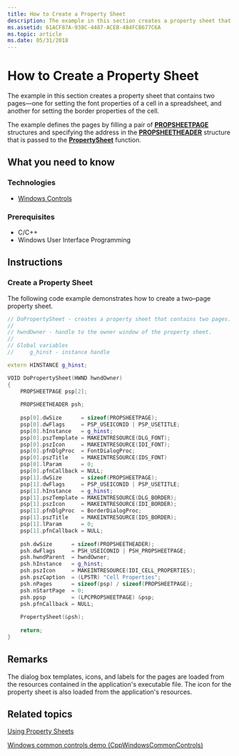 ```yaml
---
title: How to Create a Property Sheet
description: The example in this section creates a property sheet that contains two pages \ 8212;one for setting the font properties of a cell in a spreadsheet, and another for setting the border properties of the cell.
ms.assetid: 61ACF87A-938C-4487-ACEB-484FCB677C6A
ms.topic: article
ms.date: 05/31/2018
---
```


# How to Create a Property Sheet

The example in this section creates a property sheet that contains two pages—one for setting the font properties of a cell in a spreadsheet, and another for setting the border properties of the cell.

The example defines the pages by filling a pair of [**PROPSHEETPAGE**](/windows/desktop/api/Prsht/ns-prsht-propsheetpagea_v2) structures and specifying the address in the [**PROPSHEETHEADER**](/windows/desktop/api/Prsht/ns-prsht-propsheetheadera_v2) structure that is passed to the [**PropertySheet**](/windows/desktop/api/Prsht/nf-prsht-propertysheeta) function.

## What you need to know

### Technologies

-   [Windows Controls](window-controls.md)

### Prerequisites

-   C/C++
-   Windows User Interface Programming

## Instructions

### Create a Property Sheet

The following code example demonstrates how to create a two–page property sheet.


```C++
// DoPropertySheet - creates a property sheet that contains two pages.
//
// hwndOwner - handle to the owner window of the property sheet.
//
// Global variables
//     g_hinst - instance handle

extern HINSTANCE g_hinst;

VOID DoPropertySheet(HWND hwndOwner)
{
    PROPSHEETPAGE psp[2];
    
    PROPSHEETHEADER psh;
    
    psp[0].dwSize      = sizeof(PROPSHEETPAGE);
    psp[0].dwFlags     = PSP_USEICONID | PSP_USETITLE;
    psp[0].hInstance   = g_hinst;
    psp[0].pszTemplate = MAKEINTRESOURCE(DLG_FONT);
    psp[0].pszIcon     = MAKEINTRESOURCE(IDI_FONT);
    psp[0].pfnDlgProc  = FontDialogProc;
    psp[0].pszTitle    = MAKEINTRESOURCE(IDS_FONT)
    psp[0].lParam      = 0;
    psp[0].pfnCallback = NULL;
    psp[1].dwSize      = sizeof(PROPSHEETPAGE);
    psp[1].dwFlags     = PSP_USEICONID | PSP_USETITLE;
    psp[1].hInstance   = g_hinst;
    psp[1].pszTemplate = MAKEINTRESOURCE(DLG_BORDER);
    psp[1].pszIcon     = MAKEINTRESOURCE(IDI_BORDER);
    psp[1].pfnDlgProc  = BorderDialogProc;
    psp[1].pszTitle    = MAKEINTRESOURCE(IDS_BORDER);
    psp[1].lParam      = 0;
    psp[1].pfnCallback = NULL;
    
    psh.dwSize      = sizeof(PROPSHEETHEADER);
    psh.dwFlags     = PSH_USEICONID | PSH_PROPSHEETPAGE;
    psh.hwndParent  = hwndOwner;
    psh.hInstance   = g_hinst;
    psh.pszIcon     = MAKEINTRESOURCE(IDI_CELL_PROPERTIES);
    psh.pszCaption  = (LPSTR) "Cell Properties";
    psh.nPages      = sizeof(psp) / sizeof(PROPSHEETPAGE);
    psh.nStartPage  = 0;
    psh.ppsp        = (LPCPROPSHEETPAGE) &psp;
    psh.pfnCallback = NULL;
    
    PropertySheet(&psh);
    
    return;
}
```



## Remarks

The dialog box templates, icons, and labels for the pages are loaded from the resources contained in the application's executable file. The icon for the property sheet is also loaded from the application's resources.

## Related topics

<dl> <dt>

[Using Property Sheets](using-property-sheets.md)
</dt> <dt>

[Windows common controls demo (CppWindowsCommonControls)]( http://code.msdn.microsoft.com/CppWindowsCommonControls-9ea0de64)
</dt> </dl>

 

 




